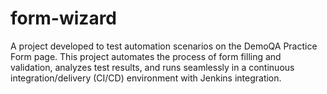 # form-wizard
A project developed to test automation scenarios on the DemoQA Practice Form page. This project automates the process of form filling and validation, analyzes test results, and runs seamlessly in a continuous integration/delivery (CI/CD) environment with Jenkins integration.

